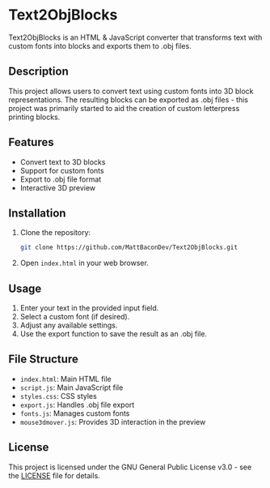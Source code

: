 # Text2ObjBlocks

Text2ObjBlocks is an HTML & JavaScript converter that transforms text with custom fonts into blocks and exports them to .obj files.

## Description

This project allows users to convert text using custom fonts into 3D block representations. The resulting blocks can be exported as .obj files - this project was primarily started to aid the creation of custom letterpress printing blocks.

## Features

- Convert text to 3D blocks
- Support for custom fonts
- Export to .obj file format
- Interactive 3D preview

## Installation

1. Clone the repository:
   ```bash
   git clone https://github.com/MattBaconDev/Text2ObjBlocks.git
   ```
2. Open `index.html` in your web browser.

## Usage

1. Enter your text in the provided input field.
2. Select a custom font (if desired).
3. Adjust any available settings.
4. Use the export function to save the result as an .obj file.

## File Structure

- `index.html`: Main HTML file
- `script.js`: Main JavaScript file
- `styles.css`: CSS styles
- `export.js`: Handles .obj file export
- `fonts.js`: Manages custom fonts
- `mouse3dmover.js`: Provides 3D interaction in the preview

## License

This project is licensed under the GNU General Public License v3.0 - see the [LICENSE](https://github.com/MattBaconDev/Text2ObjBlocks/blob/main/LICENSE) file for details.
